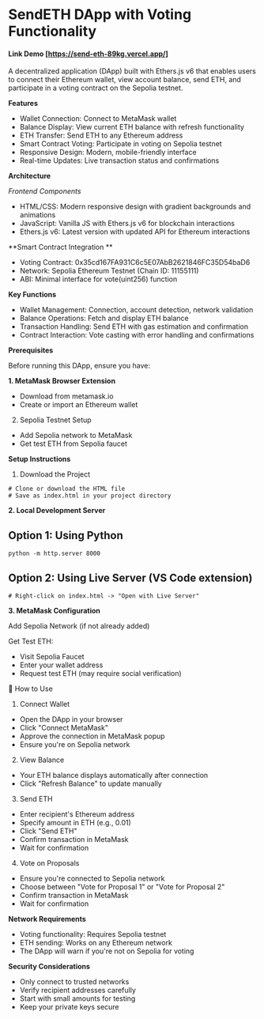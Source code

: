 # **SendETH DApp with Voting Functionality**

#### Link Demo [https://send-eth-89kg.vercel.app/]

A decentralized application (DApp) built with Ethers.js v6 that enables users to connect their Ethereum wallet, view account balance, send ETH, and participate in a voting contract on the Sepolia testnet.

**Features**
* Wallet Connection: Connect to MetaMask wallet
* Balance Display: View current ETH balance with refresh functionality
* ETH Transfer: Send ETH to any Ethereum address
* Smart Contract Voting: Participate in voting on Sepolia testnet
* Responsive Design: Modern, mobile-friendly interface
* Real-time Updates: Live transaction status and confirmations

**Architecture**

_Frontend Components_

* HTML/CSS: Modern responsive design with gradient backgrounds and animations
* JavaScript: Vanilla JS with Ethers.js v6 for blockchain interactions
* Ethers.js v6: Latest version with updated API for Ethereum interactions

**Smart Contract Integration
**
* Voting Contract: 0x35cd167FA931C6c5E07AbB2621846FC35D54baD6
* Network: Sepolia Ethereum Testnet (Chain ID: 11155111)
* ABI: Minimal interface for vote(uint256) function

**Key Functions**

* Wallet Management: Connection, account detection, network validation
* Balance Operations: Fetch and display ETH balance
* Transaction Handling: Send ETH with gas estimation and confirmation
* Contract Interaction: Vote casting with error handling and confirmations

**Prerequisites**

Before running this DApp, ensure you have:

**1. MetaMask Browser Extension**

* Download from metamask.io
* Create or import an Ethereum wallet


2. Sepolia Testnet Setup

* Add Sepolia network to MetaMask
* Get test ETH from Sepolia faucet

 **Setup Instructions**

1. Download the Project

```
# Clone or download the HTML file
# Save as index.html in your project directory
```
**2. Local Development Server**
   
## Option 1: Using Python
```
python -m http.server 8000

```
## Option 2: Using Live Server (VS Code extension)
```
# Right-click on index.html -> "Open with Live Server"
```

**3. MetaMask Configuration**

Add Sepolia Network (if not already added)

Get Test ETH:

* Visit Sepolia Faucet
* Enter your wallet address
* Request test ETH (may require social verification)


🎯 How to Use
1. Connect Wallet

* Open the DApp in your browser
* Click "Connect MetaMask"
* Approve the connection in MetaMask popup
* Ensure you're on Sepolia network

2. View Balance

* Your ETH balance displays automatically after connection
* Click "Refresh Balance" to update manually

3. Send ETH

* Enter recipient's Ethereum address
* Specify amount in ETH (e.g., 0.01)
* Click "Send ETH"
* Confirm transaction in MetaMask
* Wait for confirmation

4. Vote on Proposals

* Ensure you're connected to Sepolia network
* Choose between "Vote for Proposal 1" or "Vote for Proposal 2"
* Confirm transaction in MetaMask
* Wait for confirmation

**Network Requirements**

* Voting functionality: Requires Sepolia testnet
* ETH sending: Works on any Ethereum network
* The DApp will warn if you're not on Sepolia for voting

**Security Considerations**

* Only connect to trusted networks
* Verify recipient addresses carefully
* Start with small amounts for testing
* Keep your private keys secure

